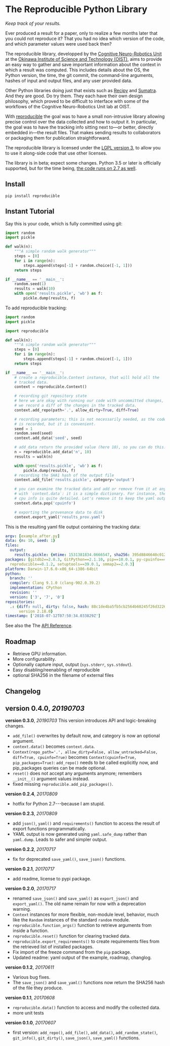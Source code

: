 # The Reproducible Python Library
*Keep track of your results.*

Ever produced a result for a paper, only to realize a few months later that you
could not reproduce it? That you had no idea which version of the code, and
which parameter values were used back then?

The reproducible library, developped by the [Cognitive Neuro-Robotics
Unit](https://groups.oist.jp/cnru) at the [Okinawa Institute of Science and
Technology (OIST)](http://www.oist.jp/), aims to provide an easy way to gather and save
important information about the context in which a result was computed. This
includes details about the OS, the Python version, the time, the git commit, the
command-line arguments, hashes of input and output files, and any user provided
data.

Other Python libraries doing just that exists such as
[Recipy](https://github.com/recipy/recipy) and
[Sumatra](http://neuralensemble.org/sumatra/). And they are good. Do try them.
They each have their own design philosophy, which proved to be difficult to
interface with some of the workflows of the Cognitive Neuro-Robotics
Unit lab at OIST.

With [reproducible](https://github.com/oist-cnru/reproducible.git) the goal was
to have a small non-intrusive library allowing precise control over the data
collected and how to output it. In particular, the goal was to have the tracking
info sitting next to—or better, directly embedded in—the result files. That
makes sending results to collaborators or packaging them for publication
straightforward.

The reproducible library is licensed under the [LGPL version
3](https://www.gnu.org/licenses/lgpl-3.0.md), to allow you to use it along-side
code that use other licenses.

The library is in beta; expect some changes. Python 3.5 or later is officially
supported, but for the time being, [the code runs on 2.7 as
well](https://travis-ci.org/oist-cnru/reproducible).


## Install

`pip install reproducible`


## Instant Tutorial

Say this is your code, which is fully committed using git:

```python
import random
import pickle

def walk(n):
    """A simple random walk generator"""
    steps = [0]
    for i in range(n):
        steps.append(steps[-1] + random.choice([-1, 1]))
    return steps

if __name__ == '__main__':
    random.seed(1)
    results = walk(10)
    with open('results.pickle', 'wb') as f:
        pickle.dump(results, f)
```

To add reproducible tracking:

```python
import random
import pickle

import reproducible

def walk(n):
    """A simple random walk generator"""
    steps = [0]
    for i in range(n):
        steps.append(steps[-1] + random.choice([-1, 1]))
    return steps

if __name__ == '__main__':
    # create a reproducible.Context instance, that will hold all the
    # tracked data.
    context = reproducible.Context()

    # recording git repository state
    # here we are okay with running our code with uncommitted changes, but
    # we record a diff of the changes in the tracked data.
    context.add_repo(path='.', allow_dirty=True, diff=True)

    # recording parameters; this is not necessarily needed, as the code state
    # is recorded, but it is convenient.
    seed = 1
    random.seed(seed)
    context.add_data('seed', seed)

    # add_data return the provided value (here 10), so you can do this:
    n = reproducible.add_data('n', 10)
    results = walk(n)

    with open('results.pickle', 'wb') as f:
        pickle.dump(results, f)
    # recording the SHA1 hash of the output file
    context.add_file('results.pickle', category='output')

    # you can examine the tracked data and add or remove from it at any moment
    # with `context.data`: it is a simple dictionary. For instance, the
    # cpu info is quite detailed. Let's remove it to keep the yaml output short.
    context.data.pop('cpuinfo')

    # exporting the provenance data to disk
    context.export_yaml('results_prov.yaml')
```

This is the resulting yaml file output containing the tracking data:
```yaml
argv: [example_after.py]
data: {n: 10, seed: 1}
files:
  output:
    results.pickle: {mtime: 1531381834.0666547, sha256: 395d8846640c012e3e5c642e7737173a1a74120275b37fa2ded13a211df3264e}
packages: [gitdb2==2.0.3, GitPython==2.1.10, pip==10.0.1, py-cpuinfo==4.0.0, PyYAML==4.2b4,
  reproducible==0.1.2, setuptools==39.0.1, smmap2==2.0.3]
platform: Darwin-17.6.0-x86_64-i386-64bit
python:
  branch: ''
  compiler: Clang 9.1.0 (clang-902.0.39.2)
  implementation: CPython
  revision: ''
  version: ['3', '7', '0']
repositories:
  .: {diff: null, dirty: false, hash: 88c1de4ba5fb5cb2564b60245f26d3226ecb20c9, version: git
      version 2.18.0}
timestamp: ['2018-07-12T07:50:34.033829Z']
```

See also the The [API Reference](https://reproducible.readthedocs.io/).

## Roadmap

- Retrieve GPU information.
- More configurability.
- Optionally capture input, output (`sys.stderr`, `sys.stdout`).
- Easy disabling/reenabling of reproducible
- optional SHA256 in the filename of external files

## Changelog

**version 0.4.0**, *20190703*
- 

**version 0.3.0**, *20190703*
This version introduces API and logic-breaking changes.
- `add_file()` overwrites by default now, and category is now an optional argument.
- `context.data()` becomes `context.data`.
- `Context(repo_path='.', allow_dirty=False, allow_untracked=False, diff=True, cpuinfo=True)`
  becomes `Context(cpuinfo=True, pip_packages=True)`: `add_repo()` needs to be called
  explicitly now, and pip_packages queries can be made optional.
- `reset()` does not accept any arguments anymore; remembers `__init__()` argument values instead.
- fixed missing `reproducible.add_pip_packages()`.

**version 0.2.4**, *20170809*
- hotfix for Python 2.7---because I am stupid.

**version 0.2.3**, *20170809*
- add `json()`, `yaml()` and `requirements()` function to access the result
  of export functions programmatically.
- YAML output is now generated using `yaml.safe_dump` rather than `yaml.dump`.
  Leads to safer and simpler output.

**version 0.2.2**, *20170717*
- fix for deprecated `save_yaml()`, `save_json()` functions.

**version 0.2.1**, *20170717*
- add readme, license to pypi package.

**version 0.2.0**, *20170717*
- renamed `save_json()` and `save_yaml()` as `export_json()` and
  `export_yaml()`. The old name remain for now with a deprecation warning.
- `Context` instances for more flexible, non-module level, behavior, much like
  the `Random` instances of the standard `random` module.
- `reproducible.function_args()` function to retrieve arguments from inside a
  function.
- `reproducible.reset()` function for clearing tracked data.
- `reproducible.export_requirements()` to create requirements files from the
  retrieved list of installed packages.
- Fix import of the freeze command from the `pip` package.
- Updated readme: yaml output of the example, roadmap, changlog.

**version 0.1.2**, *20170611*
- Various bug fixes.
- The `save_json()` and `save_yaml()` functions now return the SHA256 hash of the file they produce.

**version 0.1.1**, *20170608*
- `reproducible.data()` function to access and modify the collected data.
- more unit tests

**version 0.1.0**, *20170607*
- first version: `add_repo()`, `add_file()`, `add_data()`, `add_random_state()`, `git_info()`, `git_dirty()`, `save_json()`, `save_yaml()` functions.
